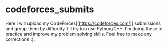 # codeforces_submits
Here i will upload my CodeForces[[https://codeforces.com/]] submissions and group them by difficulty. I'll try too use Python/C++.
I'm doing these to practice and improve my problem solving skills.
Feel free to make any corrections :).
